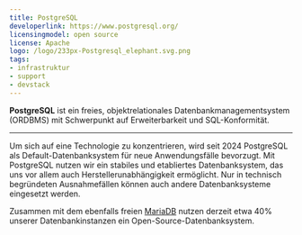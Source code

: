 ```yaml
---
title: PostgreSQL
developerlink: https://www.postgresql.org/
licensingmodel: open source
license: Apache
logo: /logo/233px-Postgresql_elephant.svg.png
tags:
- infrastruktur
- support
- devstack
---
```

__PostgreSQL__ ist ein freies, objektrelationales Datenbankmanagementsystem (ORDBMS) mit Schwerpunkt auf Erweiterbarkeit und SQL-Konformität.


---

Um sich auf eine Technologie zu konzentrieren, wird seit 2024 PostgreSQL als Default-Datenbanksystem für neue Anwendungsfälle bevorzugt.
Mit PostgreSQL nutzen wir ein stabiles und etabliertes Datenbanksystem, das uns vor allem auch Herstellerunabhängigkeit ermöglicht.
Nur in technisch begründeten Ausnahmefällen können auch andere Datenbanksysteme eingesetzt werden.

Zusammen mit dem ebenfalls freien [MariaDB](mariadb) nutzen derzeit etwa 40% unserer Datenbankinstanzen ein Open-Source-Datenbanksystem.
